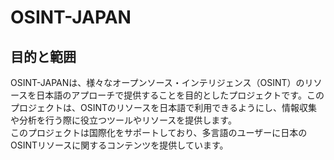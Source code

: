 # OSINT-JAPAN

## 目的と範囲

OSINT-JAPANは、様々なオープンソース・インテリジェンス（OSINT）のリソースを日本語のアプローチで提供することを目的としたプロジェクトです。このプロジェクトは、OSINTのリソースを日本語で利用できるようにし、情報収集や分析を行う際に役立つツールやリソースを提供します。  
このプロジェクトは国際化をサポートしており、多言語のユーザーに日本のOSINTリソースに関するコンテンツを提供しています。
